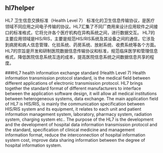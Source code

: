 ## hl7helper
HL7 卫生信息交换标准（Health Level 7）
标准化的卫生信息传输协议，是医疗领域不同应用之间电子传输的协议。HL7汇集了不同厂商用来设计应用软件之间接口的标准格式，它将允许各个医疗机构在异构系统之间，进行数据交互。
HL7的主要应用领域是HIS/RIS，主要是规范HIS/RIS系统及其设备之间的通信，它涉及到病房和病人信息管理、化验系统、药房系统、放射系统、收费系统等各个方面。HL7的宗旨是开发和研制医院数据信息传输协议和标准，规范临床医学和管理信息格式，降低医院信息系统互连的成本，提高医院信息系统之间数据信息共享的程度。

###HL7 health information exchange standard (Health Level 7)
Health information transmission protocol standard, is the medical field between different applications of electronic transmission protocol. HL7 brings together the standard format of different manufacturers to interface between the application software design, it will allow all medical institutions between heterogeneous systems, data exchange.
The main application field of HL7 is HIS/RIS, is mainly the communication specification between HIS/RIS system and its equipment, it relates to each unit and patient information management system, laboratory, pharmacy system, radiation system, charging system etc.. The purpose of the HL7 is the development and the development of hospital data information transmission protocol and the standard, specification of clinical medicine and management information format, reduce the interconnection of hospital information system cost, improve data sharing information between the degree of hospital information system.

